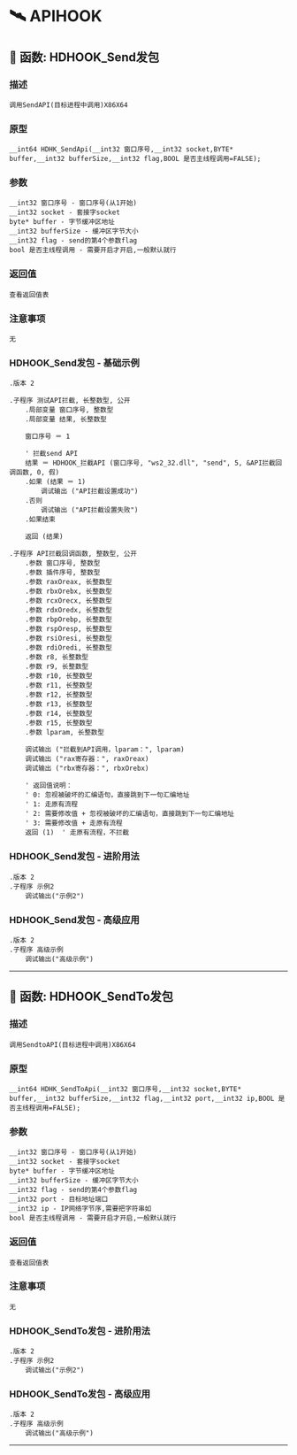 # 🛰️ APIHOOK
## 📌 函数: HDHOOK_Send发包
### 描述
```
调用SendAPI(目标进程中调用)X86X64
```
### 原型
```
__int64 HDHK_SendApi(__int32 窗口序号,__int32 socket,BYTE* buffer,__int32 bufferSize,__int32 flag,BOOL 是否主线程调用=FALSE);
```
### 参数
```
__int32 窗口序号 - 窗口序号(从1开始)
__int32 socket - 套接字socket
byte* buffer - 字节缓冲区地址
__int32 bufferSize - 缓冲区字节大小
__int32 flag - send的第4个参数flag
bool 是否主线程调用 - 需要开启才开启,一般默认就行
```
### 返回值
```
查看返回值表
```
### 注意事项
```
无
```
### HDHOOK_Send发包 - 基础示例
```
.版本 2

.子程序 测试API拦截, 长整数型, 公开
    .局部变量 窗口序号, 整数型
    .局部变量 结果, 长整数型
    
    窗口序号 ＝ 1
    
    ' 拦截send API
    结果 ＝ HDHOOK_拦截API (窗口序号, "ws2_32.dll", "send", 5, &API拦截回调函数, 0, 假)
    .如果 (结果 ＝ 1)
        调试输出 ("API拦截设置成功")
    .否则
        调试输出 ("API拦截设置失败")
    .如果结束
    
    返回 (结果)

.子程序 API拦截回调函数, 整数型, 公开
    .参数 窗口序号, 整数型
    .参数 插件序号, 整数型
    .参数 raxOreax, 长整数型
    .参数 rbxOrebx, 长整数型
    .参数 rcxOrecx, 长整数型
    .参数 rdxOredx, 长整数型
    .参数 rbpOrebp, 长整数型
    .参数 rspOresp, 长整数型
    .参数 rsiOresi, 长整数型
    .参数 rdiOredi, 长整数型
    .参数 r8, 长整数型
    .参数 r9, 长整数型
    .参数 r10, 长整数型
    .参数 r11, 长整数型
    .参数 r12, 长整数型
    .参数 r13, 长整数型
    .参数 r14, 长整数型
    .参数 r15, 长整数型
    .参数 lparam, 长整数型
    
    调试输出 ("拦截到API调用，lparam：", lparam)
    调试输出 ("rax寄存器：", raxOreax)
    调试输出 ("rbx寄存器：", rbxOrebx)
    
    ' 返回值说明：
    ' 0: 忽视被破坏的汇编语句，直接跳到下一句汇编地址
    ' 1: 走原有流程
    ' 2: 需要修改值 + 忽视被破坏的汇编语句，直接跳到下一句汇编地址
    ' 3: 需要修改值 + 走原有流程
    返回 (1)  ' 走原有流程，不拦截
```
### HDHOOK_Send发包 - 进阶用法
```
.版本 2
.子程序 示例2
    调试输出("示例2")
```
### HDHOOK_Send发包 - 高级应用
```
.版本 2
.子程序 高级示例
    调试输出("高级示例")
```

---
## 📌 函数: HDHOOK_SendTo发包
### 描述
```
调用SendtoAPI(目标进程中调用)X86X64
```
### 原型
```
__int64 HDHK_SendToApi(__int32 窗口序号,__int32 socket,BYTE* buffer,__int32 bufferSize,__int32 flag,__int32 port,__int32 ip,BOOL 是否主线程调用=FALSE);
```
### 参数
```
__int32 窗口序号 - 窗口序号(从1开始)
__int32 socket - 套接字socket
byte* buffer - 字节缓冲区地址
__int32 bufferSize - 缓冲区字节大小
__int32 flag - send的第4个参数flag
__int32 port - 目标地址端口
__int32 ip - IP网络字节序,需要把字符串如
bool 是否主线程调用 - 需要开启才开启,一般默认就行
```
### 返回值
```
查看返回值表
```
### 注意事项
```
无
```
### HDHOOK_SendTo发包 - 进阶用法
```
.版本 2
.子程序 示例2
    调试输出("示例2")
```
### HDHOOK_SendTo发包 - 高级应用
```
.版本 2
.子程序 高级示例
    调试输出("高级示例")
```

---
